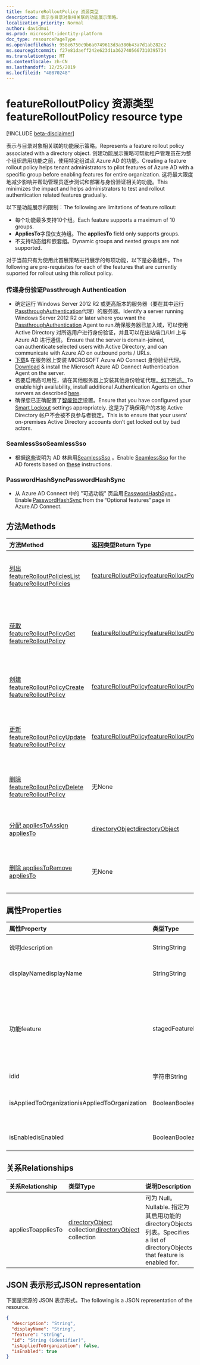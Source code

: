 ```yaml
---
title: featureRolloutPolicy 资源类型
description: 表示与目录对象相关联的功能展示策略。
localization_priority: Normal
author: davidmu1
ms.prod: microsoft-identity-platform
doc_type: resourcePageType
ms.openlocfilehash: 958e6750c9b6a0749613d3a380b43a7d1ab282c2
ms.sourcegitcommit: f27e81daeff242e623d1a3627405667310395734
ms.translationtype: MT
ms.contentlocale: zh-CN
ms.lasthandoff: 12/25/2019
ms.locfileid: "40870248"
---
```

# <a name="featurerolloutpolicy-resource-type"></a><span data-ttu-id="00f60-103">featureRolloutPolicy 资源类型</span><span class="sxs-lookup"><span data-stu-id="00f60-103">featureRolloutPolicy resource type</span></span>

[!INCLUDE [beta-disclaimer](../../includes/beta-disclaimer.md)]

<span data-ttu-id="00f60-104">表示与目录对象相关联的功能展示策略。</span><span class="sxs-lookup"><span data-stu-id="00f60-104">Represents a feature rollout policy associated with a directory object.</span></span> <span data-ttu-id="00f60-105">创建功能展示策略可帮助租户管理员在为整个组织启用功能之前，使用特定组试点 Azure AD 的功能。</span><span class="sxs-lookup"><span data-stu-id="00f60-105">Creating a feature rollout policy helps tenant administrators to pilot features of Azure AD with a specific group before enabling features for entire organization.</span></span> <span data-ttu-id="00f60-106">这将最大限度地减少影响并帮助管理员逐步测试和部署与身份验证相关的功能。</span><span class="sxs-lookup"><span data-stu-id="00f60-106">This minimizes the impact and helps administrators to test and rollout authentication related features gradually.</span></span>

<span data-ttu-id="00f60-107">以下是功能展示的限制：</span><span class="sxs-lookup"><span data-stu-id="00f60-107">The following are limitations of feature rollout:</span></span>

- <span data-ttu-id="00f60-108">每个功能最多支持10个组。</span><span class="sxs-lookup"><span data-stu-id="00f60-108">Each feature supports a maximum of 10 groups.</span></span>
- <span data-ttu-id="00f60-109">**AppliesTo**字段仅支持组。</span><span class="sxs-lookup"><span data-stu-id="00f60-109">The **appliesTo** field only supports groups.</span></span>
- <span data-ttu-id="00f60-110">不支持动态组和嵌套组。</span><span class="sxs-lookup"><span data-stu-id="00f60-110">Dynamic groups and nested groups are not supported.</span></span>

<span data-ttu-id="00f60-111">对于当前只有为使用此首展策略进行展示的每项功能，以下是必备组件。</span><span class="sxs-lookup"><span data-stu-id="00f60-111">The following are pre-requisites for each of the features that are currently suported for rollout using this rollout policy.</span></span>

### <a name="passthrough-authentication"></a><span data-ttu-id="00f60-112">传递身份验证</span><span class="sxs-lookup"><span data-stu-id="00f60-112">Passthrough Authentication</span></span>

* <span data-ttu-id="00f60-113">确定运行 Windows Server 2012 R2 或更高版本的服务器（要在其中运行[PassthroughAuthentication](/azure/active-directory/hybrid/how-to-connect-pta)代理）的服务器。</span><span class="sxs-lookup"><span data-stu-id="00f60-113">Identify a server running Windows Server 2012 R2 or later where you want the [PassthroughAuthentication](/azure/active-directory/hybrid/how-to-connect-pta) Agent to run.</span></span><span data-ttu-id="00f60-114">确保服务器已加入域，可以使用 Active Directory 对所选用户进行身份验证，并且可以在出站端口/Url 上与 Azure AD 进行通信。</span><span class="sxs-lookup"><span data-stu-id="00f60-114"> Ensure that the server is domain-joined, can authenticate selected users with Active Directory, and can communicate with Azure AD on outbound ports / URLs.</span></span>
* <span data-ttu-id="00f60-115">[下载](https://aka.ms/getauthagent)& 在服务器上安装 MICROSOFT Azure AD Connect 身份验证代理。</span><span class="sxs-lookup"><span data-stu-id="00f60-115">[Download](https://aka.ms/getauthagent) & install the Microsoft Azure AD Connect Authentication Agent on the server.</span></span>
* <span data-ttu-id="00f60-116">若要启用高可用性，请在其他服务器上安装其他身份验证代理[，如下所述。](/azure/active-directory/hybrid/how-to-connect-pta-quick-start#step-4-ensure-high-availability)</span><span class="sxs-lookup"><span data-stu-id="00f60-116">To enable high availability, install additional Authentication Agents on other servers as described [here](/azure/active-directory/hybrid/how-to-connect-pta-quick-start#step-4-ensure-high-availability).</span></span>
* <span data-ttu-id="00f60-117">确保您已正确配置了[智能锁定](/azure/active-directory/authentication/howto-password-smart-lockout)设置。</span><span class="sxs-lookup"><span data-stu-id="00f60-117">Ensure that you have configured your [Smart Lockout](/azure/active-directory/authentication/howto-password-smart-lockout) settings appropriately.</span></span> <span data-ttu-id="00f60-118">这是为了确保用户的本地 Active Directory 帐户不会被不良参与者锁定。</span><span class="sxs-lookup"><span data-stu-id="00f60-118">This is to ensure that your users’ on-premises Active Directory accounts don’t get locked out by bad actors.</span></span>

### <a name="seamlesssso"></a><span data-ttu-id="00f60-119">SeamlessSso</span><span class="sxs-lookup"><span data-stu-id="00f60-119">SeamlessSso</span></span>

* <span data-ttu-id="00f60-120">根据[这些](/azure/active-directory/hybrid/tshoot-connect-sso#manual-reset-of-the-feature)说明为 AD 林启用[SeamlessSso](/azure/active-directory/hybrid/how-to-connect-sso) 。</span><span class="sxs-lookup"><span data-stu-id="00f60-120">Enable [SeamlessSso](/azure/active-directory/hybrid/how-to-connect-sso) for the AD forests based on [these](/azure/active-directory/hybrid/tshoot-connect-sso#manual-reset-of-the-feature) instructions.</span></span>

### <a name="passwordhashsync"></a><span data-ttu-id="00f60-121">PasswordHashSync</span><span class="sxs-lookup"><span data-stu-id="00f60-121">PasswordHashSync</span></span>

* <span data-ttu-id="00f60-122">从 Azure AD Connect 中的 "可选功能" 页启用 [PasswordHashSync](/azure/active-directory/hybrid/whatis-phs) 。</span><span class="sxs-lookup"><span data-stu-id="00f60-122">Enable [PasswordHashSync](/azure/active-directory/hybrid/whatis-phs) from the “Optional features” page in Azure AD Connect.</span></span>

## <a name="methods"></a><span data-ttu-id="00f60-123">方法</span><span class="sxs-lookup"><span data-stu-id="00f60-123">Methods</span></span>

| <span data-ttu-id="00f60-124">方法</span><span class="sxs-lookup"><span data-stu-id="00f60-124">Method</span></span>       | <span data-ttu-id="00f60-125">返回类型</span><span class="sxs-lookup"><span data-stu-id="00f60-125">Return Type</span></span> | <span data-ttu-id="00f60-126">说明</span><span class="sxs-lookup"><span data-stu-id="00f60-126">Description</span></span> |
|:-------------|:------------|:------------|
| [<span data-ttu-id="00f60-127">列出 featureRolloutPolicies</span><span class="sxs-lookup"><span data-stu-id="00f60-127">List featureRolloutPolicies</span></span>](../api/directory-list-featurerolloutpolicies.md) | [<span data-ttu-id="00f60-128">featureRolloutPolicy</span><span class="sxs-lookup"><span data-stu-id="00f60-128">featureRolloutPolicy</span></span>](featurerolloutpolicy.md) | <span data-ttu-id="00f60-129">检索 featureRolloutPolicy 对象的列表。</span><span class="sxs-lookup"><span data-stu-id="00f60-129">Retrieve a list of featureRolloutPolicy objects.</span></span> |
| [<span data-ttu-id="00f60-130">获取 featureRolloutPolicy</span><span class="sxs-lookup"><span data-stu-id="00f60-130">Get featureRolloutPolicy</span></span>](../api/featurerolloutpolicy-get.md) | [<span data-ttu-id="00f60-131">featureRolloutPolicy</span><span class="sxs-lookup"><span data-stu-id="00f60-131">featureRolloutPolicy</span></span>](featurerolloutpolicy.md) | <span data-ttu-id="00f60-132">检索 featurerolloutpolicy 对象的属性和关系。</span><span class="sxs-lookup"><span data-stu-id="00f60-132">Retrieve the properties and relationships of featurerolloutpolicy object.</span></span> ||
| [<span data-ttu-id="00f60-133">创建 featureRolloutPolicy</span><span class="sxs-lookup"><span data-stu-id="00f60-133">Create featureRolloutPolicy</span></span>](../api/directory-post-featurerolloutpolicies.md) | [<span data-ttu-id="00f60-134">featureRolloutPolicy</span><span class="sxs-lookup"><span data-stu-id="00f60-134">featureRolloutPolicy</span></span>](featurerolloutpolicy.md) | <span data-ttu-id="00f60-135">创建新的 featureRolloutPolicy 对象。</span><span class="sxs-lookup"><span data-stu-id="00f60-135">Create a new featureRolloutPolicy object.</span></span>
| [<span data-ttu-id="00f60-136">更新 featureRolloutPolicy</span><span class="sxs-lookup"><span data-stu-id="00f60-136">Update featureRolloutPolicy</span></span>](../api/featurerolloutpolicy-update.md) | [<span data-ttu-id="00f60-137">featureRolloutPolicy</span><span class="sxs-lookup"><span data-stu-id="00f60-137">featureRolloutPolicy</span></span>](featurerolloutpolicy.md) | <span data-ttu-id="00f60-138">更新 featurerolloutpolicy 对象的属性。</span><span class="sxs-lookup"><span data-stu-id="00f60-138">Update the properties of featurerolloutpolicy object.</span></span> |
| [<span data-ttu-id="00f60-139">删除 featureRolloutPolicy</span><span class="sxs-lookup"><span data-stu-id="00f60-139">Delete featureRolloutPolicy</span></span>](../api/featurerolloutpolicy-delete.md) | <span data-ttu-id="00f60-140">无</span><span class="sxs-lookup"><span data-stu-id="00f60-140">None</span></span> | <span data-ttu-id="00f60-141">删除 featureRolloutPolicy 对象。</span><span class="sxs-lookup"><span data-stu-id="00f60-141">Delete a featureRolloutPolicy object.</span></span> |
| [<span data-ttu-id="00f60-142">分配 appliesTo</span><span class="sxs-lookup"><span data-stu-id="00f60-142">Assign appliesTo</span></span>](../api/featurerolloutpolicy-post-appliesto.md) | [<span data-ttu-id="00f60-143">directoryObject</span><span class="sxs-lookup"><span data-stu-id="00f60-143">directoryObject</span></span>](directoryobject.md) | <span data-ttu-id="00f60-144">将 directoryObject 分配给功能推出。</span><span class="sxs-lookup"><span data-stu-id="00f60-144">Assign a directoryObject to feature rollout.</span></span> |
| [<span data-ttu-id="00f60-145">删除 appliesTo</span><span class="sxs-lookup"><span data-stu-id="00f60-145">Remove appliesTo</span></span>](../api/featurerolloutpolicy-delete-appliesto.md) | <span data-ttu-id="00f60-146">无</span><span class="sxs-lookup"><span data-stu-id="00f60-146">None</span></span> | <span data-ttu-id="00f60-147">从功能推出中删除 directoryObject。</span><span class="sxs-lookup"><span data-stu-id="00f60-147">Remove a directoryObject from feature rollout.</span></span> |

## <a name="properties"></a><span data-ttu-id="00f60-148">属性</span><span class="sxs-lookup"><span data-stu-id="00f60-148">Properties</span></span>

| <span data-ttu-id="00f60-149">属性</span><span class="sxs-lookup"><span data-stu-id="00f60-149">Property</span></span>     | <span data-ttu-id="00f60-150">类型</span><span class="sxs-lookup"><span data-stu-id="00f60-150">Type</span></span>        | <span data-ttu-id="00f60-151">说明</span><span class="sxs-lookup"><span data-stu-id="00f60-151">Description</span></span> |
|:-------------|:------------|:------------|
|<span data-ttu-id="00f60-152">说明</span><span class="sxs-lookup"><span data-stu-id="00f60-152">description</span></span>|<span data-ttu-id="00f60-153">String</span><span class="sxs-lookup"><span data-stu-id="00f60-153">String</span></span>|<span data-ttu-id="00f60-154">此功能展示策略的说明。</span><span class="sxs-lookup"><span data-stu-id="00f60-154">A description for this feature rollout policy.</span></span>|
|<span data-ttu-id="00f60-155">displayName</span><span class="sxs-lookup"><span data-stu-id="00f60-155">displayName</span></span>|<span data-ttu-id="00f60-156">String</span><span class="sxs-lookup"><span data-stu-id="00f60-156">String</span></span>|<span data-ttu-id="00f60-157">此功能展示策略的显示名称。</span><span class="sxs-lookup"><span data-stu-id="00f60-157">The display name for this  feature rollout policy.</span></span>|
|<span data-ttu-id="00f60-158">功能</span><span class="sxs-lookup"><span data-stu-id="00f60-158">feature</span></span>|<span data-ttu-id="00f60-159">stagedFeatureName</span><span class="sxs-lookup"><span data-stu-id="00f60-159">stagedFeatureName</span></span>| <span data-ttu-id="00f60-160">可取值为：`passthroughAuthentication`、`seamlessSso`、`passwordHashSync`、`unknownFutureValue`。</span><span class="sxs-lookup"><span data-stu-id="00f60-160">Possible values are: `passthroughAuthentication`, `seamlessSso`, `passwordHashSync`, `unknownFutureValue`.</span></span>|
|<span data-ttu-id="00f60-161">id</span><span class="sxs-lookup"><span data-stu-id="00f60-161">id</span></span>|<span data-ttu-id="00f60-162">字符串</span><span class="sxs-lookup"><span data-stu-id="00f60-162">String</span></span>| <span data-ttu-id="00f60-163">只读。</span><span class="sxs-lookup"><span data-stu-id="00f60-163">Read-only.</span></span>|
|<span data-ttu-id="00f60-164">isAppliedToOrganization</span><span class="sxs-lookup"><span data-stu-id="00f60-164">isAppliedToOrganization</span></span>|<span data-ttu-id="00f60-165">Boolean</span><span class="sxs-lookup"><span data-stu-id="00f60-165">Boolean</span></span>|<span data-ttu-id="00f60-166">指示是否应将此功能展示策略应用于整个组织。</span><span class="sxs-lookup"><span data-stu-id="00f60-166">Indicates whether this feature rollout policy should be applied to the entire organization.</span></span>|
|<span data-ttu-id="00f60-167">isEnabled</span><span class="sxs-lookup"><span data-stu-id="00f60-167">isEnabled</span></span>|<span data-ttu-id="00f60-168">Boolean</span><span class="sxs-lookup"><span data-stu-id="00f60-168">Boolean</span></span>|<span data-ttu-id="00f60-169">指示是否启用功能展示。</span><span class="sxs-lookup"><span data-stu-id="00f60-169">Indicates whether the feature rollout is enabled.</span></span>|

## <a name="relationships"></a><span data-ttu-id="00f60-170">关系</span><span class="sxs-lookup"><span data-stu-id="00f60-170">Relationships</span></span>

| <span data-ttu-id="00f60-171">关系</span><span class="sxs-lookup"><span data-stu-id="00f60-171">Relationship</span></span> | <span data-ttu-id="00f60-172">类型</span><span class="sxs-lookup"><span data-stu-id="00f60-172">Type</span></span>        | <span data-ttu-id="00f60-173">说明</span><span class="sxs-lookup"><span data-stu-id="00f60-173">Description</span></span> |
|:-------------|:------------|:------------|
|<span data-ttu-id="00f60-174">appliesTo</span><span class="sxs-lookup"><span data-stu-id="00f60-174">appliesTo</span></span>|<span data-ttu-id="00f60-175">[directoryObject](directoryobject.md) collection</span><span class="sxs-lookup"><span data-stu-id="00f60-175">[directoryObject](directoryobject.md) collection</span></span>| <span data-ttu-id="00f60-176">可为 Null。</span><span class="sxs-lookup"><span data-stu-id="00f60-176">Nullable.</span></span> <span data-ttu-id="00f60-177">指定为其启用功能的 directoryObjects 列表。</span><span class="sxs-lookup"><span data-stu-id="00f60-177">Specifies a list of directoryObjects that feature is enabled for.</span></span>|

## <a name="json-representation"></a><span data-ttu-id="00f60-178">JSON 表示形式</span><span class="sxs-lookup"><span data-stu-id="00f60-178">JSON representation</span></span>

<span data-ttu-id="00f60-179">下面是资源的 JSON 表示形式。</span><span class="sxs-lookup"><span data-stu-id="00f60-179">The following is a JSON representation of the resource.</span></span>

<!-- {
  "blockType": "resource",
  "optionalProperties": [

  ],
  "@odata.type": "microsoft.graph.featureRolloutPolicy",
  "baseType": "",
  "keyProperty": "id"
}-->

```json
{
  "description": "String",
  "displayName": "String",
  "feature": "string",
  "id": "String (identifier)",
  "isAppliedToOrganization": false,
  "isEnabled": true
}
```

<!-- uuid: 16cd6b66-4b1a-43a1-adaf-3a886856ed98
2019-02-04 14:57:30 UTC -->
<!-- {
  "type": "#page.annotation",
  "description": "featureRolloutPolicy resource",
  "keywords": "",
  "section": "documentation",
  "tocPath": ""
}-->
